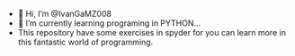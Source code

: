- 👋 Hi, I’m @IvanGaMZ008
- 🌱 I’m currently learning programing in PYTHON...
- This repository  have some exercises in spyder for you can learn more in this fantastic world of programming.


